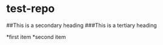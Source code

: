 test-repo
=========
##This is a secondary heading
###This is a tertiary heading

*first item
*second item
